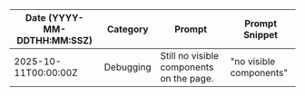 | Date (YYYY-MM-DDTHH:MM:SSZ) | Category | Prompt | Prompt Snippet |
| --- | --- | --- | --- |
| 2025-10-11T00:00:00Z | Debugging | Still no visible components on the page. | "no visible components" |
